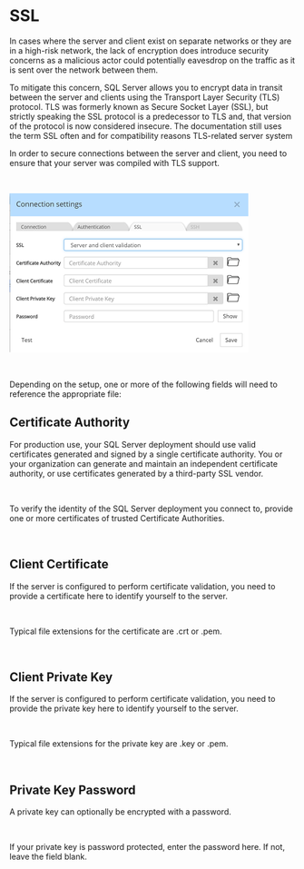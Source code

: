 # SSL

In cases where the server and client exist on separate networks or they are in a high-risk network, the lack of encryption does introduce security concerns as a malicious actor could potentially eavesdrop on the traffic as it is sent over the network between them.

To mitigate this concern, SQL Server allows you to encrypt data in transit between the server and clients using the Transport Layer Security (TLS) protocol. TLS was formerly known as Secure Socket Layer (SSL), but strictly speaking the SSL protocol is a predecessor to TLS and, that version of the protocol is now considered insecure. The documentation still uses the term SSL often and for compatibility reasons TLS-related server system

In order to secure connections between the server and client, you need to ensure that your server was compiled with TLS support. &nbsp;

&nbsp;

![SQL Server connection SSL](<lib/MongoDB%20connection%20SSL.png>)

&nbsp;

Depending on the setup, one or more of the following fields will need to reference the appropriate file:

## Certificate Authority

For production use, your SQL Server deployment should use valid certificates generated and signed by a single certificate authority. You or your organization can generate and maintain an independent certificate authority, or use certificates generated by a third-party SSL vendor.

&nbsp;

To verify the identity of the SQL Server deployment you connect to, provide one or more certificates of trusted Certificate Authorities.

&nbsp;

## Client Certificate

If the server is configured to perform certificate validation, you need to provide a certificate here to identify yourself to the server.

&nbsp;

Typical file extensions for the certificate are .crt or .pem.

&nbsp;

## Client Private Key

If the server is configured to perform certificate validation, you need to provide the private key here to identify yourself to the server.

&nbsp;

Typical file extensions for the private key are .key or .pem.

&nbsp;

## Private Key Password

A private key can optionally be encrypted with a password.

&nbsp;

If your private key is password protected, enter the password here. If not, leave the field blank.

